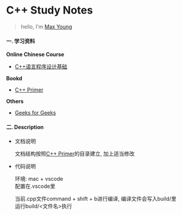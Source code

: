 # C++ Study Notes

> hello, I'm <a href="https://maxyoung.fun/">Max Young</a>

#### 一. 学习资料

**Online Chinese Course**
- [C++语言程序设计基础](https://www.xuetangx.com/course/THU08091000247/10322314)

**Bookd**
- [C++ Primer](https://book.douban.com/subject/10505113/)

**Others**

- [Geeks for Geeks](https://www.geeksforgeeks.org/c-plus-plus/)

#### 二. Description

- 文档说明

  文档结构按照[C++ Primer](https://book.douban.com/subject/10505113/)的目录建立, 加上适当修改

- 代码说明

  环境: mac + vscode  
  配置在.vscode里  

  当前.cpp文件command + shift + b进行编译, 编译文件会写入build/里  
  运行build/<文件名>执行
